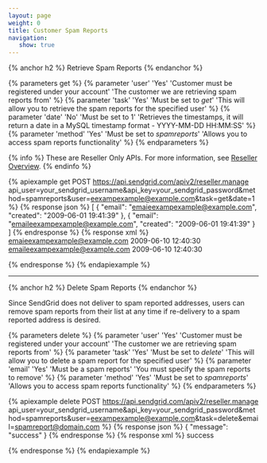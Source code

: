 ```yaml
---
layout: page
weight: 0
title: Customer Spam Reports
navigation:
   show: true
---
```


{% anchor h2 %}
Retrieve Spam Reports 
{% endanchor %}


{% parameters get %}
 {% parameter 'user' 'Yes' 'Customer must be registered under your account' 'The customer we are retrieving spam reports from' %}
 {% parameter 'task' 'Yes' 'Must be set to <em>get</em>' 'This will allow you to retrieve the spam reports for the specified user' %}
 {% parameter 'date' 'No' 'Must be set to 1' 'Retrieves the timestamps, it will return a date in a MySQL timestamp format - YYYY-MM-DD HH:MM:SS' %}
 {% parameter 'method' 'Yes' 'Must be set to <em>spamreports</em>' 'Allows you to access spam reports functionality' %}
{% endparameters %}

{% info %}
These are Reseller Only APIs. For more information, see [Reseller Overview](https://sendgrid.com/docs/API_Reference/Web_API/Reseller_API/index.html).
{% endinfo %}

{% apiexample get POST https://api.sendgrid.com/apiv2/reseller.manage api_user=your_sendgrid_username&api_key=your_sendgrid_password&method=spamreports&user=eexampexample@example.com&task=get&date=1 %}
  {% response json %}
[
  {
    "email": "emaieexampexample@example.com",
    "created": "2009-06-01 19:41:39"
  },
  {
    "email": "emaileexampexample@example.com",
    "created": "2009-06-01 19:41:39"
  }
]
  {% endresponse %}
  {% response xml %}
<spamreports>
   <spamreport>
      <email>emaieexampexample@example.com</email>
      <created>2009-06-10 12:40:30</created>
   </spamreport>
   <spamreport>
      <email>emaileexampexample@example.com</email>
      <created>2009-06-10 12:40:30</created>
   </spamreport>
</spamreports>

  {% endresponse %}
{% endapiexample %}

* * * * *

{% anchor h2 %}
Delete Spam Reports 
{% endanchor %}

Since SendGrid does not deliver to spam reported addresses, users can remove spam reports from their list at any time if re-delivery to a spam reported address is desired.


{% parameters delete %}
 {% parameter 'user' 'Yes' 'Customer must be registered under your account' 'The customer we are retrieving spam reports from' %}
 {% parameter 'task' 'Yes' 'Must be set to <em>delete</em>' 'This will allow you to delete a spam report for the specified user' %}
 {% parameter 'email' 'Yes' 'Must be a spam reports' 'You must specify the spam reports to remove' %}
 {% parameter 'method' 'Yes' 'Must be set to <em>spamreports</em>' 'Allows you to access spam reports functionality' %}
{% endparameters %}


{% apiexample delete POST https://api.sendgrid.com/apiv2/reseller.manage api_user=your_sendgrid_username&api_key=your_sendgrid_password&method=spamreports&user=eexampexample@example.com&task=delete&email=spamreport@domain.com %}
  {% response json %}
{
  "message": "success"
}
  {% endresponse %}
  {% response xml %}
<result>
   <message>success</message>
</result>

  {% endresponse %}
{% endapiexample %}
